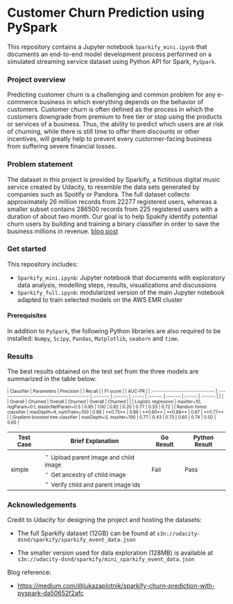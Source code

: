 # Customer Churn Prediction using PySpark

This repository contains a Jupyter notebook `Sparkify_mini.ipynb` that documents an end-to-end model development process performed on a simulated streaming service dataset using Python API for Spark, `PySpark`.

### Project overview

Predicting customer churn is a challenging and common problem for any e-commerce business in which everything depends on the behavior of customers. Customer churn is often defined as the process in which the customers downgrade from premium to free tier or stop using the products or services of a business. Thus, the ability to predict which users are at risk of churning, while there is still time to offer them discounts or other incentives, will greatly help to prevent every custormer-facing business from suffering severe financial losses.

### Problem statement

The dataset in this project is provided by Sparkify, a fictitious digital music service created by Udacity, to resemble the data sets generated by companies such as Spotify or Pandora. The full dataset collects approximately 26 million records from 22277 registered users, whereas a smaller subset contains 286500 records from 225 registered users with a duration of about two month. Our goal is to help Spakify identify potential churn users by building and training a binary classifier in order to save the business millions in revenue. [blog post](https://wguo.rbind.io/post/sparkify-churn-prediction/)

### Get started

This repository includes:

* `Sparkify_mini.ipynb`: Jupyter notebook that documents with exploratory data analysis, modelling steps, results, visualizations and discussions
* `Sparkify_full.ipynb`: modularized version of the main Jupyter notebook adapted to train selected models on the AWS EMR cluster
  
#### Prerequisites

In addition to `PySpark`, the following Python libraries are also required to be installed: `Numpy`, `Scipy`, `Pandas`, `Matplotlib`, `seaborn` and `time`.

### Results

The best results obtained on the test set from the three models are summarized in the table below:



<div style="font-size: 10px">
| Classifier                       | Parameters                                    | Precision |          | Recall  |          | F1 score |         |  AUC-PR  |
| :------------------------------- | :-------------------------------------------- | :-------: | :------: | :-----: | :------: | :------: | :-----: | :------: |
|                                  |                                               |  Overall  | Churned  | Overall | Churned  | Overall  | Churned |          |
| Logistic regression              | maxIter=10, regParam=0.1, elasticNetParam=0.5 |   0.85    |   1.00   |  0.82   |   0.20   |   0.77   |  0.33   |   0.72   |
| Random forest classifier         | maxDepth=4, numTrees=100                      |   0.86    | **0.75** |  0.86   | **0.60** | **0.86** |  0.67   | **0.77** |
| Gradient-boosted tree classifier | maxDepth=5, maxIter=100                       |   0.77    |   0.43   |  0.73   |   0.60   |   0.74   |  0.50   |   0.65   |
</div>

<table>
  <thead>
    <tr>
      <th><sub>Test Case</sub></th>
      <th><sub>Brief Explanation</sub></th><th><sub>Go Result</sub></th><th><sub>Python Result</sub></th>
    </tr>
  </thead>
  <tbody>
    <tr>
      <td><sub>simple</sub></td>
      <td>- <sub>Upload parent image and child image</sub><br>- <sub>Get ancestry of child image</sub> <br>- <sub>Verify child and parent image ids</sub></td>
      <td><sub>Fail</sub></td>
      <td><sub>Pass</sub></td>
    </tr>
  </tbody>
</table>


### Acknowledgements
Credit to Udacity for designing the project and hosting the datasets:

* The full Sparkify dataset (12GB) can be found at `s3n://udacity-dsnd/sparkify/sparkify_event_data.json`

* The smaller version used for data exploration (128MB) is available at `s3n://udacity-dsnd/sparkify/mini_sparkify_event_data.json`

Blog reference: 
* https://medium.com/@lukazaplotnik/sparkify-churn-prediction-with-pyspark-da50652f2afc